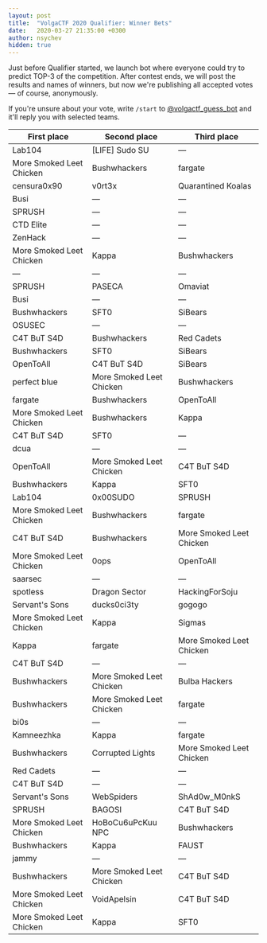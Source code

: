 ```yaml
---
layout: post
title:  "VolgaCTF 2020 Qualifier: Winner Bets"
date:   2020-03-27 21:35:00 +0300
author: nsychev
hidden: true
---
```


Just before Qualifier started, we launch bot where everyone could
try to predict TOP-3 of the competition. After contest ends, we
will post the results and names of winners, but now we're publishing
all accepted votes — of course, anonymously.

If you're unsure about your vote, write `/start` to
[@volgactf\_guess\_bot](https://t.me/volgactf_guess_bot) and
it'll reply you with selected teams.

| First place | Second place | Third place |
|----|----|----|
| Lab104 | [LIFE] Sudo SU | — |
| More Smoked Leet Chicken | Bushwhackers | fargate |
| censura0x90 | v0rt3x | Quarantined Koalas |
| Busi | — | — |
| SPRUSH | — | — |
| CTD Elite | — | — |
| ZenHack | — | — |
| More Smoked Leet Chicken | Kappa | Bushwhackers |
| — | — | — |
| SPRUSH | PASECA | Omaviat |
| Busi | — | — |
| Bushwhackers | SFT0 | SiBears |
| OSUSEC | — | — |
| C4T BuT S4D | Bushwhackers | Red Cadets |
| Bushwhackers | SFT0 | SiBears |
| OpenToAll | C4T BuT S4D | SiBears |
| perfect blue | More Smoked Leet Chicken | Bushwhackers |
| fargate | Bushwhackers | OpenToAll |
| More Smoked Leet Chicken | Bushwhackers | Kappa |
| C4T BuT S4D | SFT0 | — |
| dcua | — | — |
| OpenToAll | More Smoked Leet Chicken | C4T BuT S4D |
| Bushwhackers | Kappa | SFT0 |
| Lab104 | 0x00SUDO | SPRUSH |
| More Smoked Leet Chicken | Bushwhackers | fargate |
| C4T BuT S4D | Bushwhackers | More Smoked Leet Chicken |
| More Smoked Leet Chicken | 0ops | OpenToAll |
| saarsec | — | — |
| spotless | Dragon Sector | HackingForSoju |
| Servant's Sons | ducks0ci3ty | gogogo |
| More Smoked Leet Chicken | Kappa | Sigmas |
| Kappa | fargate | More Smoked Leet Chicken |
| C4T BuT S4D | — | — |
| Bushwhackers | More Smoked Leet Chicken | Bulba Hackers |
| Bushwhackers | More Smoked Leet Chicken | fargate |
| bi0s | — | — |
| Kamneezhka | Kappa | fargate |
| Bushwhackers | Corrupted Lights | More Smoked Leet Chicken |
| Red Cadets | — | — |
| C4T BuT S4D | — | — |
| Servant's Sons | WebSpiders | ShAd0w\_M0nkS |
| SPRUSH | BAGOSI | C4T BuT S4D |
| More Smoked Leet Chicken | HoBoCu6uPcKuu NPC | Bushwhackers |
| Bushwhackers | Kappa | FAUST |
| jammy | — | — |
| Bushwhackers | More Smoked Leet Chicken | C4T BuT S4D |
| More Smoked Leet Chicken | VoidApelsin | C4T BuT S4D |
| More Smoked Leet Chicken | Kappa | SFT0 |
